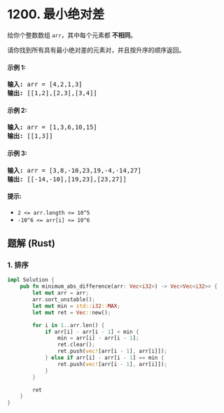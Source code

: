 # 1200. 最小绝对差
给你个整数数组 ```arr```，其中每个元素都 **不相同**。

请你找到所有具有最小绝对差的元素对，并且按升序的顺序返回。

#### 示例 1:
<pre>
<strong>输入:</strong> arr = [4,2,1,3]
<strong>输出:</strong> [[1,2],[2,3],[3,4]]
</pre>

#### 示例 2:
<pre>
<strong>输入:</strong> arr = [1,3,6,10,15]
<strong>输出:</strong> [[1,3]]
</pre>

#### 示例 3:
<pre>
<strong>输入:</strong> arr = [3,8,-10,23,19,-4,-14,27]
<strong>输出:</strong> [[-14,-10],[19,23],[23,27]]
</pre>

#### 提示:
* ```2 <= arr.length <= 10^5```
* ```-10^6 <= arr[i] <= 10^6```

## 题解 (Rust)

### 1. 排序
```Rust
impl Solution {
    pub fn minimum_abs_difference(arr: Vec<i32>) -> Vec<Vec<i32>> {
        let mut arr = arr;
        arr.sort_unstable();
        let mut min = std::i32::MAX;
        let mut ret = Vec::new();

        for i in 1..arr.len() {
            if arr[i] - arr[i - 1] < min {
                min = arr[i] - arr[i - 1];
                ret.clear();
                ret.push(vec![arr[i - 1], arr[i]]);
            } else if arr[i] - arr[i - 1] == min {
                ret.push(vec![arr[i - 1], arr[i]]);
            }
        }

        ret
    }
}
```
